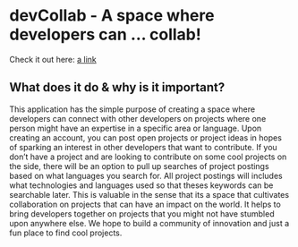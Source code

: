 # devCollab - A space where developers can … collab! 

Check it out here: 
[a link](https://secure-ocean-88631.herokuapp.com/)

## What does it do & why is it important? 
This application has the simple purpose of creating a space where developers can connect with other developers on projects where one person might have an expertise in a specific area or language. Upon creating an account, you can post open projects or project ideas in hopes of sparking an interest in other developers that want to contribute. If you don’t have a project and are looking to contribute on some cool projects on the side, there will be an option to pull up searches of project postings based on what languages you search for. All project postings will includes what technologies and languages used so that theses keywords can be searchable later. This is valuable in the sense that its a space that cultivates collaboration on projects that can have an impact on the world. It helps to bring developers together on projects that you might not have stumbled upon anywhere else. We hope to build a community of innovation and just a fun place to find cool projects. 
